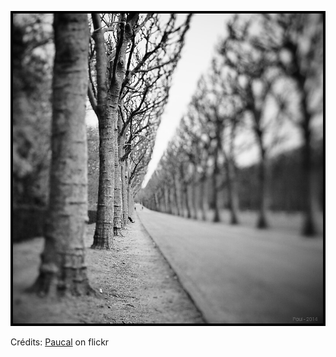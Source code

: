 ![Louison](/images/2022-01-07.jpg)

Crédits: [Paucal](https://www.flickr.com/people/paucal/) on flickr
